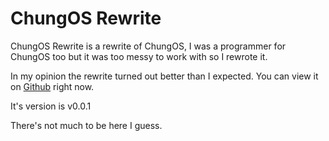 # ChungOS Rewrite

ChungOS Rewrite is a rewrite of ChungOS, I was a programmer for ChungOS too but it was too messy to work with so I rewrote it.

In my opinion the rewrite turned out better than I expected. You can view it on [Github](https://github.com/Iemane291/chungos_rewrite) right now. 

It's version is v0.0.1

There's not much to be here I guess.

